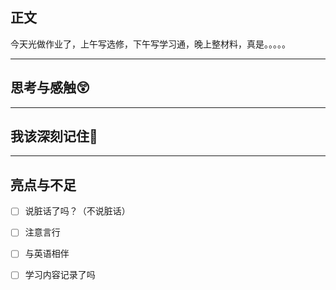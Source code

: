 ## 正文
今天光做作业了，上午写选修，下午写学习通，晚上整材料，真是。。。。。

---
## 思考与感触😲



---
## 我该深刻记住🦊


---
## 亮点与不足
- [ ] 说脏话了吗？（不说脏话）
- [ ] 注意言行
- [ ] 与英语相伴
- [ ] 学习内容记录了吗



